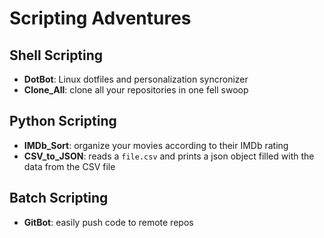 # Scripting Adventures

## Shell Scripting

- **DotBot**: Linux dotfiles and personalization syncronizer
- **Clone_All**: clone all your repositories in one fell swoop

## Python Scripting

- **IMDb_Sort**: organize your movies according to their IMDb rating
- **CSV_to_JSON**: reads a `file.csv` and prints a json object filled with the data from the CSV file

## Batch Scripting

- **GitBot**: easily push code to remote repos
